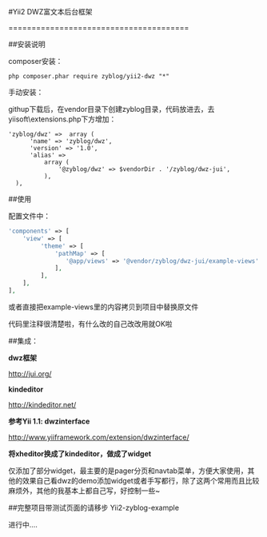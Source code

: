 #Yii2 DWZ富文本后台框架

=======================================

##安装说明

composer安装：

```
php composer.phar require zyblog/yii2-dwz "*"
```

手动安装：

githup下载后，在vendor目录下创建zyblog目录，代码放进去，去yiisoft\extensions.php下方增加：

```
'zyblog/dwz' =>  array (
      'name' => 'zyblog/dwz',
      'version' => '1.0',
      'alias' =>
          array (
              '@zyblog/dwz' => $vendorDir . '/zyblog/dwz-jui',
          ),
  ),
```
##使用

配置文件中：

```php
'components' => [
    'view' => [
         'theme' => [
             'pathMap' => [
                '@app/views' => '@vendor/zyblog/dwz-jui/example-views'
             ],
         ],
    ],
],
```

或者直接把example-views里的内容拷贝到项目中替换原文件

代码里注释很清楚啦，有什么改的自己改改用就OK啦

##集成：

**dwz框架**

http://jui.org/

**kindeditor**

http://kindeditor.net/

**参考Yii 1.1: dwzinterface**

http://www.yiiframework.com/extension/dwzinterface/

**将xheditor换成了kindeditor，做成了widget**

仅添加了部分widget，最主要的是pager分页和navtab菜单，方便大家使用，其他的效果自己看dwz的demo添加widget或者手写都行，除了这两个常用而且比较麻烦外，其他的我基本上都自己写，好控制一些~


##完整项目带测试页面的请移步 Yii2-zyblog-example

进行中....

